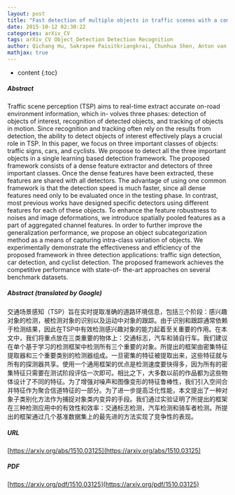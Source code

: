 ```yaml
---
layout: post
title: "Fast detection of multiple objects in traffic scenes with a common detection framework"
date: 2015-10-12 02:30:22
categories: arXiv_CV
tags: arXiv_CV Object_Detection Detection Recognition
author: Qichang Hu, Sakrapee Paisitkriangkrai, Chunhua Shen, Anton van den Hengel, Fatih Porikli
mathjax: true
---
```


* content
{:toc}

##### Abstract
Traffic scene perception (TSP) aims to real-time extract accurate on-road environment information, which in- volves three phases: detection of objects of interest, recognition of detected objects, and tracking of objects in motion. Since recognition and tracking often rely on the results from detection, the ability to detect objects of interest effectively plays a crucial role in TSP. In this paper, we focus on three important classes of objects: traffic signs, cars, and cyclists. We propose to detect all the three important objects in a single learning based detection framework. The proposed framework consists of a dense feature extractor and detectors of three important classes. Once the dense features have been extracted, these features are shared with all detectors. The advantage of using one common framework is that the detection speed is much faster, since all dense features need only to be evaluated once in the testing phase. In contrast, most previous works have designed specific detectors using different features for each of these objects. To enhance the feature robustness to noises and image deformations, we introduce spatially pooled features as a part of aggregated channel features. In order to further improve the generalization performance, we propose an object subcategorization method as a means of capturing intra-class variation of objects. We experimentally demonstrate the effectiveness and efficiency of the proposed framework in three detection applications: traffic sign detection, car detection, and cyclist detection. The proposed framework achieves the competitive performance with state-of- the-art approaches on several benchmark datasets.

##### Abstract (translated by Google)
交通场景感知（TSP）旨在实时提取准确的道路环境信息，包括三个阶段：感兴趣对象的检测，被检测对象的识别以及运动中对象的跟踪。由于识别和跟踪通常依赖于检测结果，因此在TSP中有效检测感兴趣对象的能力起着至关重要的作用。在本文中，我们将重点放在三类重要的物体上：交通标志，汽车和骑自行车。我们建议在单个基于学习的检测框架中检测所有三个重要的对象。所提出的框架由密集特征提取器和三个重要类别的检测器组成。一旦密集的特征被提取出来，这些特征就与所有的探测器共享。使用一个通用框架的优点是检测速度要快得多，因为所有的密集特征只需要在测试阶段评估一次即可。相比之下，大多数以前的作品都为这些物体设计了不同的特征。为了增强对噪声和图像变形的特征鲁棒性，我们引入空间合并特征作为聚合信道特征的一部分。为了进一步提高泛化性能，本文提出了一种对象子类别化方法作为捕捉对象类内变异的手段。我们通过实验证明了所提出的框架在三种检测应用中的有效性和效率：交通标志检测，汽车检测和骑车者检测。所提出的框架通过几个基准数据集上的最先进的方法实现了竞争性的表现。

##### URL
[https://arxiv.org/abs/1510.03125](https://arxiv.org/abs/1510.03125)

##### PDF
[https://arxiv.org/pdf/1510.03125](https://arxiv.org/pdf/1510.03125)

